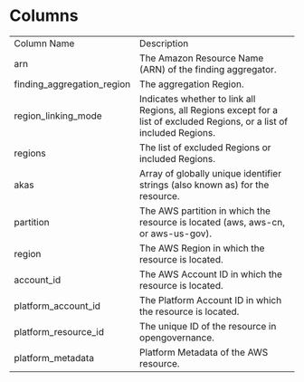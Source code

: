 # Columns  

<table>
	<tr><td>Column Name</td><td>Description</td></tr>
	<tr><td>arn</td><td>The Amazon Resource Name (ARN) of the finding aggregator.</td></tr>
	<tr><td>finding_aggregation_region</td><td>The aggregation Region.</td></tr>
	<tr><td>region_linking_mode</td><td>Indicates whether to link all Regions, all Regions except for a list of excluded Regions, or a list of included Regions.</td></tr>
	<tr><td>regions</td><td>The list of excluded Regions or included Regions.</td></tr>
	<tr><td>akas</td><td>Array of globally unique identifier strings (also known as) for the resource.</td></tr>
	<tr><td>partition</td><td>The AWS partition in which the resource is located (aws, aws-cn, or aws-us-gov).</td></tr>
	<tr><td>region</td><td>The AWS Region in which the resource is located.</td></tr>
	<tr><td>account_id</td><td>The AWS Account ID in which the resource is located.</td></tr>
	<tr><td>platform_account_id</td><td>The Platform Account ID in which the resource is located.</td></tr>
	<tr><td>platform_resource_id</td><td>The unique ID of the resource in opengovernance.</td></tr>
	<tr><td>platform_metadata</td><td>Platform Metadata of the AWS resource.</td></tr>
</table>